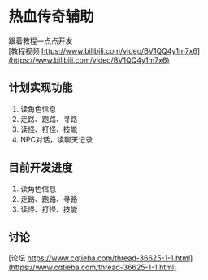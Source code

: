 # 热血传奇辅助  
跟着教程一点点开发  
[教程视频 https://www.bilibili.com/video/BV1QQ4y1m7x6](https://www.bilibili.com/video/BV1QQ4y1m7x6)

## 计划实现功能  
1. 读角色信息
2. 走路、跑路、寻路
3. 读怪、打怪、技能
4. NPC对话，读聊天记录

## 目前开发进度
1. 读角色信息
2. 走路、跑路、寻路
3. 读怪、打怪、技能


## 讨论
[论坛 https://www.cqtieba.com/thread-36625-1-1.html](https://www.cqtieba.com/thread-36625-1-1.html)